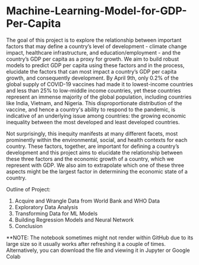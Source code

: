 # Machine-Learning-Model-for-GDP-Per-Capita

The goal of this project is to explore the relationship between important factors that may define a country’s level of development - climate change impact, healthcare infrastructure, and education/employment - and the country’s GDP per capita as a proxy for growth. We aim to build robust models to predict GDP per capita using these factors and in the process, elucidate the factors that can most impact a country’s GDP per capita growth, and consequently development. By April 9th, only 0.2% of the global supply of COVID-19 vaccines had made it to lowest-income countries and less than 25% to low-middle income  countries, yet these countries represent an immense majority of the global population, including countries like India, Vietnam, and Nigeria. This disproportionate distribution of the vaccine, and hence a country's ability to respond to the pandemic, is indicative of an underlying issue among countries: the growing economic inequality between the most developed and least developed countries.

Not surprisingly, this inequity manifests at many different facets, most prominently within the environmental, social, and health contexts for each country. These factors, together, are important for defining a country’s development and this project aims to elucidate the relationship between these three factors and the economic growth of a country, which we represent with GDP. We also aim to extrapolate which one of these three aspects might be the largest factor in determining the economic state of a country.

Outline of Project:

1. Acquire and Wrangle Data from World Bank and WHO Data
2. Exploratory Data Analysis
3. Transforming Data for ML Models
4. Building Regression Models and Neural Network
5. Conclusion

**NOTE: The notebook sometimes might not render within GitHub due to its large size so it usually works after refreshing it a couple of times. Alternatively, you can download the file and viewing it in Jupyter or Google Colab
